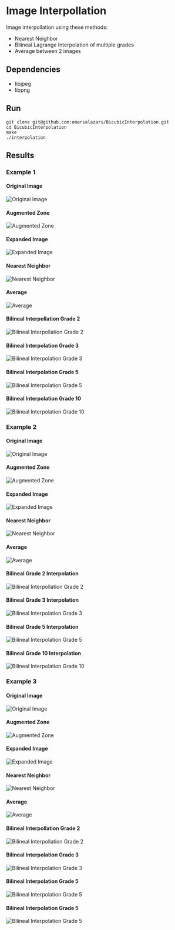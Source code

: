 # Image Interpollation
Image interpollation using these methods:
* Nearest Neighbor
* Bilineal Lagrange Interpolation of multiple grades
* Average between 2 images

## Dependencies
* libjpeg
* libpng

## Run
```
git clone git@github.com:omarsalazars/BicubicInterpolation.git
cd BicubicInterpolation
make
./interpolation
```

## Results
### Example 1
#### Original Image
![Original Image](https://github.com/omarsalazars/BicubicInterpolation/blob/master/Image1/img.jpg)

#### Augmented Zone
![Augmented Zone](https://github.com/omarsalazars/BicubicInterpolation/blob/master/Image1/augmented.png)

#### Expanded Image
![Expanded Image](https://github.com/omarsalazars/BicubicInterpolation/blob/master/Image1/emptySpace.png)

#### Nearest Neighbor
![Nearest Neighbor](https://github.com/omarsalazars/BicubicInterpolation/blob/master/Image1/nearestNeighbor.png)

#### Average
![Average](https://github.com/omarsalazars/BicubicInterpolation/blob/master/Image1/average.png)

#### Bilineal Interpollation Grade 2
![Bilineal Interpollation Grade 2](https://github.com/omarsalazars/BicubicInterpolation/blob/master/Image1/grade2.png)

#### Bilineal Interpolation Grade 3
![Bilineal Interpolation Grade 3](https://github.com/omarsalazars/BicubicInterpolation/blob/master/Image1/grade3.png)

#### Bilineal Interpolation Grade 5
![Bilineal Interpolation Grade 5](https://github.com/omarsalazars/BicubicInterpolation/blob/master/Image1/grade5.png)

#### Bilineal Interpolation Grade 10
![Bilineal Interpolation Grade 10](https://github.com/omarsalazars/BicubicInterpolation/blob/master/Image1/grade10.png)


### Example 2
#### Original Image
![Original Image](https://github.com/omarsalazars/BicubicInterpolation/blob/master/Image2/img.jpg)

#### Augmented Zone
![Augmented Zone](https://github.com/omarsalazars/BicubicInterpolation/blob/master/Image2/augmented.png)

#### Expanded Image
![Expanded Image](https://github.com/omarsalazars/BicubicInterpolation/blob/master/Image2/emptySpace.png)

#### Nearest Neighbor
![Nearest Neighbor](https://github.com/omarsalazars/BicubicInterpolation/blob/master/Image2/nearestNeighbor.png)

#### Average
![Average](https://github.com/omarsalazars/BicubicInterpolation/blob/master/Image2/average.png)

#### Bilineal Grade 2 Interpolation
![Bilineal Interpollation Grade 2](https://github.com/omarsalazars/BicubicInterpolation/blob/master/Image2/grade2.png)

#### Bilineal Grade 3 Interpolation
![Bilineal Interpolation Grade 3](https://github.com/omarsalazars/BicubicInterpolation/blob/master/Image2/grade3.png)

#### Bilineal Grade 5 Interpolation
![Bilineal Interpolation Grade 5](https://github.com/omarsalazars/BicubicInterpolation/blob/master/Image2/grade5.png)

#### Bilineal Grade 10 Interpolation
![Bilineal Interpolation Grade 10](https://github.com/omarsalazars/BicubicInterpolation/blob/master/Image2/grade10.png)

### Example 3
#### Original Image
![Original Image](https://github.com/omarsalazars/BicubicInterpolation/blob/master/Image3/img.jpg)

#### Augmented Zone
![Augmented Zone](https://github.com/omarsalazars/BicubicInterpolation/blob/master/Image3/augmented.png)

#### Expanded Image
![Expanded Image](https://github.com/omarsalazars/BicubicInterpolation/blob/master/Image3/emptySpace.png)

#### Nearest Neighbor
![Nearest Neighbor](https://github.com/omarsalazars/BicubicInterpolation/blob/master/Image3/nearestNeighbor.png)

#### Average
![Average](https://github.com/omarsalazars/BicubicInterpolation/blob/master/Image3/average.png)

#### Bilineal Interpollation Grade 2
![Bilineal Interpollation Grade 2](https://github.com/omarsalazars/BicubicInterpolation/blob/master/Image3/grade2.png)

#### Bilineal Interpolation Grade 3
![Bilineal Interpolation Grade 3](https://github.com/omarsalazars/BicubicInterpolation/blob/master/Image3/grade3.png)

#### Bilineal Interpolation Grade 5
![Bilineal Interpolation Grade 5](https://github.com/omarsalazars/BicubicInterpolation/blob/master/Image3/grade5.png)

#### Bilineal Interpolation Grade 5
![Bilineal Interpolation Grade 5](https://github.com/omarsalazars/BicubicInterpolation/blob/master/Image3/grade10.png)
